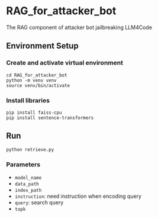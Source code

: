 # RAG_for_attacker_bot
The RAG component of attacker bot jailbreaking LLM4Code
## Environment Setup
### Create and activate virtual environment
```
cd RAG_for_attacker_bot
python -m venv venv
source venv/bin/activate
```
### Install libraries
```
pip install faiss-cpu
pip install sentence-transformers
```
## Run
```
python retrieve.py
```
### Parameters
- `model_name`
- `data_path`
- `index_path`
- `instruction`: need instruction when encoding query
- `query`: search query
- `topk`